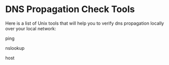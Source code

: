 # DNS Propagation Check Tools

Here is a list of Unix tools that will help you to verify dns propagation locally over your local network:

ping

nslookup

host



